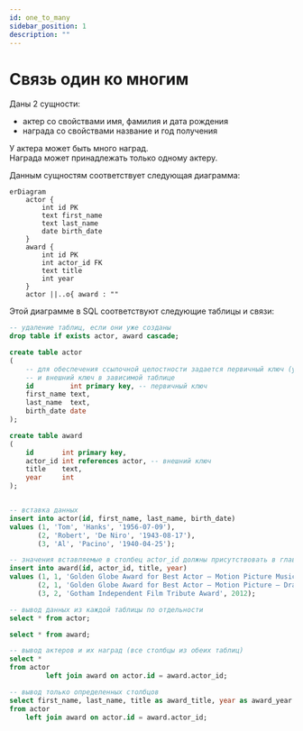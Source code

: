 ```yaml
---
id: one_to_many
sidebar_position: 1
description: ""
---
```


# Связь один ко многим

Даны 2 сущности:

- актер со свойствами имя, фамилия и дата рождения
- награда со свойствами название и год получения

У актера может быть много наград.\
Награда может принадлежать только одному актеру.

Данным сущностям соответствует следующая диаграмма:

```mermaid
erDiagram
    actor {
        int id PK
        text first_name
        text last_name
        date birth_date
    }
    award {
        int id PK
        int actor_id FK
        text title
        int year
    }
    actor ||..o{ award : ""
```

Этой диаграмме в SQL соответствуют следующие таблицы и связи:

```sql
-- удаление таблиц, если они уже созданы
drop table if exists actor, award cascade;

create table actor
(
    -- для обеспечения ссылочной целостности задается первичный ключ (уникальный идентификатор строки) в главной таблице
    -- и внешний ключ в зависимой таблице
    id         int primary key, -- первичный ключ
    first_name text,
    last_name  text,
    birth_date date
);

create table award
(
    id       int primary key,
    actor_id int references actor, -- внешний ключ
    title    text,
    year     int
);


-- вставка данных
insert into actor(id, first_name, last_name, birth_date)
values (1, 'Tom', 'Hanks', '1956-07-09'),
       (2, 'Robert', 'De Niro', '1943-08-17'),
       (3, 'Al', 'Pacino', '1940-04-25');

-- значения вставляемые в столбец actor_id должны присутствовать в главной таблице в столбце id
insert into award(id, actor_id, title, year)
values (1, 1, 'Golden Globe Award for Best Actor – Motion Picture Musical or Comedy', 1989),
       (2, 1, 'Golden Globe Award for Best Actor – Motion Picture – Drama', 1994),
       (3, 2, 'Gotham Independent Film Tribute Award', 2012);

-- вывод данных из каждой таблицы по отдельности
select * from actor;

select * from award;

-- вывод актеров и их наград (все столбцы из обеих таблиц)
select *
from actor
         left join award on actor.id = award.actor_id;

-- вывод только определенных столбцов
select first_name, last_name, title as award_title, year as award_year
from actor
    left join award on actor.id = award.actor_id;
```

